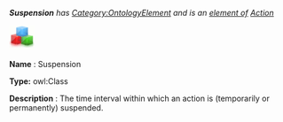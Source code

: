 ___Suspension__ 
 has
 [Category:OntologyElement](../../Category/OntologyElement "Category:OntologyElement") 
 and is an
 [element of](../../Property/ElementOf "Property:ElementOf") 
[Action](../../Submissions/Action "Submissions:Action")_




  





[![Class](../public/images/thumb/2/27/Class.gif/45px-Class.gif)](../../Image/Class.gif "Class")


__Name__ 
 : Suspension
 



__Type:__ 
 owl:Class
 



__Description__ 
 : The time interval within which an action is (temporarily or permanently) suspended.